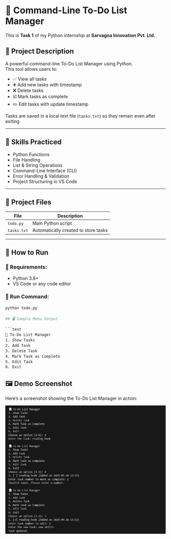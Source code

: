 # 📝 Command-Line To-Do List Manager

This is **Task 1** of my Python internship at **Sarvagna Innovation Pvt. Ltd.**

## 📌 Project Description

A powerful command-line To-Do List Manager using Python.  
This tool allows users to:
- ✅ View all tasks
- ➕ Add new tasks with timestamp
- ❌ Delete tasks
- ☑️ Mark tasks as complete
- ✏️ Edit tasks with update timestamp

Tasks are saved in a local text file (`tasks.txt`) so they remain even after exiting.

---

## 🧠 Skills Practiced

- Python Functions
- File Handling
- List & String Operations
- Command-Line Interface (CLI)
- Error Handling & Validation
- Project Structuring in VS Code

---

## 📂 Project Files

| File | Description |
|------|-------------|
| `todo.py` | Main Python script |
| `tasks.txt` | Automatically created to store tasks |

---

## 🧪 How to Run

### 🔧 Requirements:
- Python 3.8+
- VS Code or any code editor

### 🚀 Run Command:
```bash
python todo.py

## 🖥️ Sample Menu Output

```text
📝 To-Do List Manager
1. Show Tasks
2. Add Task
3. Delete Task
4. Mark Task as Complete
5. Edit Task
6. Exit
```
## 🖼️ Demo Screenshot

Here’s a screenshot showing the To-Do List Manager in action:

![To-Do CLI Demo](todo_demo.png)

